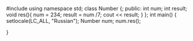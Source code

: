 #include <iostream> 
using namespace std; 
class Number {; 
public: 
 int num; 
 int result; 
 void res(){ 
  num = 234; 
  result = num /7; 
  cout << result; 
 } 
}; 
int main() 
{ 
 setlocale(LC_ALL, "Russian"); 
 Number num; 
 num.res(); 
  
}
